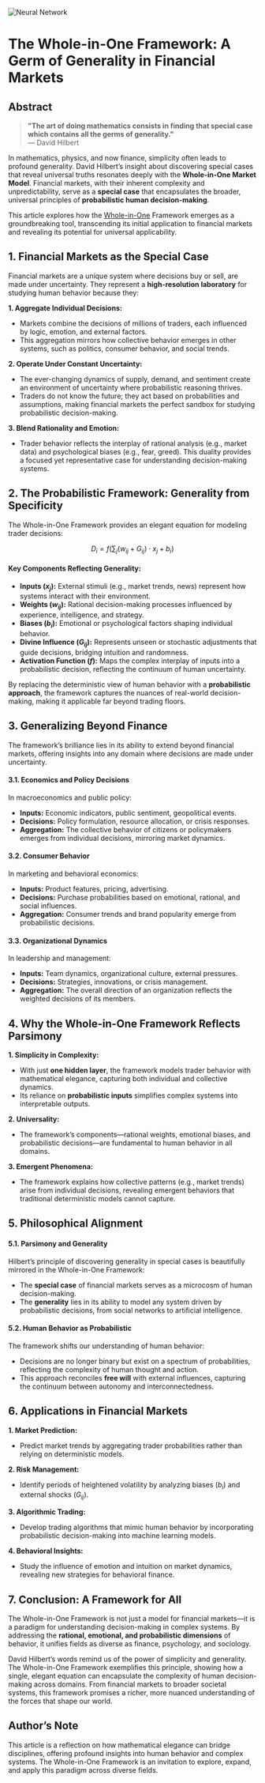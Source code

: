 ![Neural Network](./images/david-hilbert.jpg "enter image title here")

# The Whole-in-One Framework: A Germ of Generality in Financial Markets

## Abstract

> **"The art of doing mathematics consists in finding that special case which contains all the germs of generality."**  
> — David Hilbert

In mathematics, physics, and now finance, simplicity often leads to profound generality. David Hilbert’s insight about discovering special cases that reveal universal truths resonates deeply with the **Whole-in-One Market Model**. Financial markets, with their inherent complexity and unpredictability, serve as a **special case** that encapsulates the broader, universal principles of **probabilistic human decision-making**. 

This article explores how the [Whole-in-One](https://blog.quantiota.ai/page/15/the-whole-in-one-framework-financial-market-modeling-with-probabilistic-inputs/) Framework emerges as a groundbreaking tool, transcending its initial application to financial markets and revealing its potential for universal applicability.



## 1. Financial Markets as the Special Case

Financial markets are a unique system where decisions buy or sell, are made under uncertainty. They represent a **high-resolution laboratory** for studying human behavior because they:

 **1. Aggregate Individual Decisions:**

   - Markets combine the decisions of millions of traders, each influenced by logic, emotion, and external factors.
   - This aggregation mirrors how collective behavior emerges in other systems, such as politics, consumer behavior, and social trends.

 **2. Operate Under Constant Uncertainty:**

   - The ever-changing dynamics of supply, demand, and sentiment create an environment of uncertainty where probabilistic reasoning thrives.
   - Traders do not know the future; they act based on probabilities and assumptions, making financial markets the perfect sandbox for studying probabilistic decision-making.

 **3. Blend Rationality and Emotion:**

   - Trader behavior reflects the interplay of rational analysis (e.g., market data) and psychological biases (e.g., fear, greed). This duality provides a focused yet representative case for understanding decision-making systems.



## 2. The Probabilistic Framework: Generality from Specificity

The Whole-in-One Framework provides an elegant equation for modeling trader decisions:

$$
D_i = f\left(\sum_{j} (w_{ij} + G_{ij}) \cdot x_j + b_i\right)
$$

#### **Key Components Reflecting Generality:**

- **Inputs ($x_j$):** External stimuli (e.g., market trends, news) represent how systems interact with their environment.
- **Weights ($w_{ij}$):** Rational decision-making processes influenced by experience, intelligence, and strategy.
- **Biases ($b_i$):** Emotional or psychological factors shaping individual behavior.
- **Divine Influence ($G_{ij}$):** Represents unseen or stochastic adjustments that guide decisions, bridging intuition and randomness.
- **Activation Function ($f$):** Maps the complex interplay of inputs into a probabilistic decision, reflecting the continuum of human uncertainty.

By replacing the deterministic view of human behavior with a **probabilistic approach**, the framework captures the nuances of real-world decision-making, making it applicable far beyond trading floors.



## 3. Generalizing Beyond Finance

The framework’s brilliance lies in its ability to extend beyond financial markets, offering insights into any domain where decisions are made under uncertainty. 

#### **3.1. Economics and Policy Decisions**
In macroeconomics and public policy:

- **Inputs:** Economic indicators, public sentiment, geopolitical events.
- **Decisions:** Policy formulation, resource allocation, or crisis responses.
- **Aggregation:** The collective behavior of citizens or policymakers emerges from individual decisions, mirroring market dynamics.

#### **3.2. Consumer Behavior**
In marketing and behavioral economics:

- **Inputs:** Product features, pricing, advertising.
- **Decisions:** Purchase probabilities based on emotional, rational, and social influences.
- **Aggregation:** Consumer trends and brand popularity emerge from probabilistic decisions.

#### **3.3. Organizational Dynamics**
In leadership and management:

- **Inputs:** Team dynamics, organizational culture, external pressures.
- **Decisions:** Strategies, innovations, or crisis management.
- **Aggregation:** The overall direction of an organization reflects the weighted decisions of its members.



## 4. Why the Whole-in-One Framework Reflects Parsimony

 **1. Simplicity in Complexity:**

   - With just **one hidden layer**, the framework models trader behavior with mathematical elegance, capturing both individual and collective dynamics.
   - Its reliance on **probabilistic inputs** simplifies complex systems into interpretable outputs.

 **2. Universality:**

   - The framework’s components—rational weights, emotional biases, and probabilistic decisions—are fundamental to human behavior in all domains.

 **3. Emergent Phenomena:**

   - The framework explains how collective patterns (e.g., market trends) arise from individual decisions, revealing emergent behaviors that traditional deterministic models cannot capture.



## 5. Philosophical Alignment

#### **5.1. Parsimony and Generality**
Hilbert’s principle of discovering generality in special cases is beautifully mirrored in the Whole-in-One Framework:

- The **special case** of financial markets serves as a microcosm of human decision-making.
- The **generality** lies in its ability to model any system driven by probabilistic decisions, from social networks to artificial intelligence.

#### **5.2. Human Behavior as Probabilistic**
The framework shifts our understanding of human behavior:

- Decisions are no longer binary but exist on a spectrum of probabilities, reflecting the complexity of human thought and action.
- This approach reconciles **free will** with external influences, capturing the continuum between autonomy and interconnectedness.



## 6. Applications in Financial Markets

 **1. Market Prediction:**

   - Predict market trends by aggregating trader probabilities rather than relying on deterministic models.

 **2. Risk Management:**

   - Identify periods of heightened volatility by analyzing biases ($b_i$) and external shocks ($G_{ij}$).

 **3. Algorithmic Trading:**

   - Develop trading algorithms that mimic human behavior by incorporating probabilistic decision-making into machine learning models.

 **4. Behavioral Insights:**

   - Study the influence of emotion and intuition on market dynamics, revealing new strategies for behavioral finance.



## 7. Conclusion: A Framework for All

The Whole-in-One Framework is not just a model for financial markets—it is a paradigm for understanding decision-making in complex systems. By addressing the **rational, emotional, and probabilistic dimensions** of behavior, it unifies fields as diverse as finance, psychology, and sociology.

David Hilbert’s words remind us of the power of simplicity and generality. The Whole-in-One Framework exemplifies this principle, showing how a single, elegant equation can encapsulate the complexity of human decision-making across domains. From financial markets to broader societal systems, this framework promises a richer, more nuanced understanding of the forces that shape our world.



## Author’s Note
This article is a reflection on how mathematical elegance can bridge disciplines, offering profound insights into human behavior and complex systems. The Whole-in-One Framework is an invitation to explore, expand, and apply this paradigm across diverse fields.


